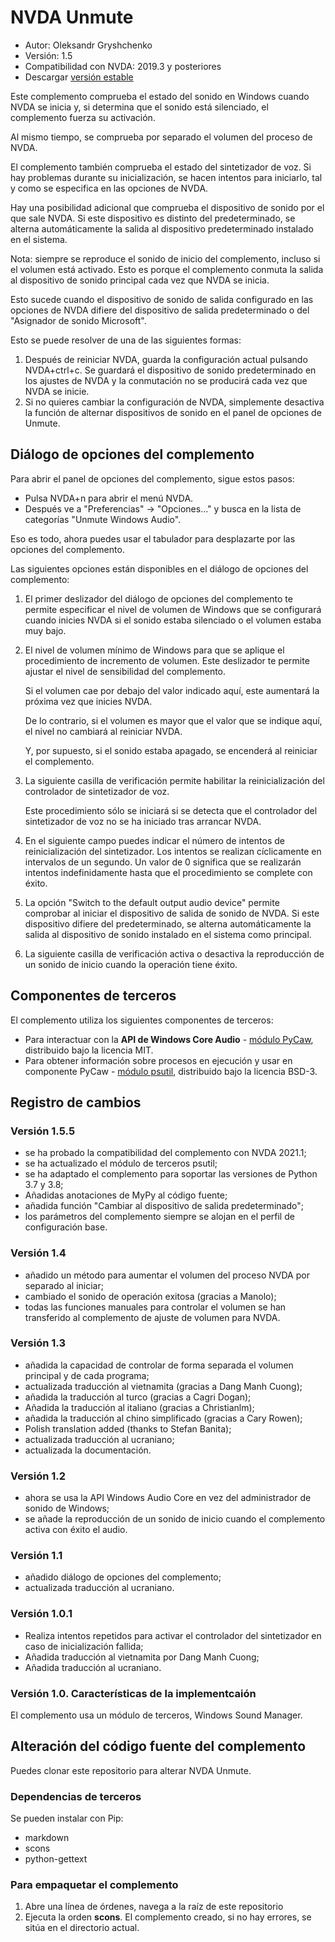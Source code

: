 # NVDA Unmute

* Autor: Oleksandr Gryshchenko
* Versión: 1.5
* Compatibilidad con NVDA: 2019.3 y posteriores
* Descargar [versión estable][1]

Este complemento comprueba el estado del sonido en Windows cuando NVDA se inicia y, si determina que el sonido está silenciado, el complemento fuerza su activación.

Al mismo tiempo, se comprueba por separado el volumen del proceso de NVDA.

El complemento también comprueba el estado del sintetizador de voz. Si hay problemas durante su inicialización, se hacen intentos para iniciarlo, tal y como se especifica en las opciones de NVDA.

Hay una posibilidad adicional que comprueba el dispositivo de sonido por el que sale NVDA. Si este dispositivo es distinto del predeterminado, se alterna automáticamente la salida al dispositivo predeterminado instalado en el sistema.

Nota: siempre se reproduce el sonido de inicio del complemento, incluso si el volumen está activado. Esto es porque el complemento conmuta la salida al dispositivo de sonido principal cada vez que NVDA se inicia.

Esto sucede cuando el dispositivo de sonido de salida configurado en las opciones de NVDA difiere del dispositivo de salida predeterminado o del "Asignador de sonido Microsoft".

Esto se puede resolver de una de las siguientes formas:

1. Después de reiniciar NVDA, guarda la configuración actual pulsando NVDA+ctrl+c. Se guardará el dispositivo de sonido predeterminado en los ajustes de NVDA y la conmutación no se producirá cada vez que NVDA se inicie.
2. Si no quieres cambiar la configuración de NVDA, simplemente desactiva la función de alternar dispositivos de sonido en el panel de opciones de Unmute.

## Diálogo de opciones del complemento
Para abrir el panel de opciones del complemento, sigue estos pasos:

* Pulsa NVDA+n para abrir el menú NVDA.
* Después ve a "Preferencias" -> "Opciones..." y busca en la lista de categorías "Unmute Windows Audio".

Eso es todo, ahora puedes usar el tabulador para desplazarte por las opciones del complemento.

Las siguientes opciones están disponibles en el diálogo de opciones del complemento:

1. El primer deslizador del diálogo de opciones del complemento te permite especificar el nivel de volumen de Windows que se configurará cuando inicies NVDA si el sonido estaba silenciado o el volumen estaba muy bajo.

2. El nivel de volumen mínimo de Windows para que se aplique el procedimiento de incremento de volumen. Este deslizador te permite ajustar el nivel de sensibilidad del complemento.

    Si el volumen cae por debajo del valor indicado aquí, este aumentará la próxima vez que inicies NVDA.

    De lo contrario, si el volumen es mayor que el valor que se indique aquí, el nivel no cambiará al reiniciar NVDA.

    Y, por supuesto, si el sonido estaba apagado, se encenderá al reiniciar el complemento.

3. La siguiente casilla de verificación permite habilitar la reinicialización del controlador de sintetizador de voz.

    Este procedimiento sólo se iniciará si se detecta que el controlador del sintetizador de voz no se ha iniciado tras arrancar NVDA.

4. En el siguiente campo puedes indicar el número de intentos de reinicialización del sintetizador. Los intentos se realizan cíclicamente en intervalos de un segundo. Un valor de 0 significa que se realizarán intentos indefinidamente hasta que el procedimiento se complete con éxito.

5. La opción "Switch to the default output audio device" permite comprobar al iniciar el dispositivo de salida de sonido de NVDA. Si este dispositivo difiere del predeterminado, se alterna automáticamente la salida al dispositivo de sonido instalado en el sistema como principal.

6. La siguiente casilla de verificación activa o desactiva la reproducción de un sonido de inicio cuando la operación tiene éxito.

## Componentes de terceros
El complemento utiliza los siguientes componentes de terceros:

* Para interactuar con la **API de Windows Core Audio** - [módulo PyCaw](https://github.com/AndreMiras/pycaw/), distribuido bajo la licencia MIT.
* Para obtener información sobre procesos en ejecución y usar en componente PyCaw - [módulo psutil](https://github.com/giampaolo/psutil), distribuido bajo la licencia BSD-3.

## Registro de cambios

### Versión 1.5.5
* se ha probado la compatibilidad del complemento con NVDA 2021.1;
* se ha actualizado el módulo de terceros psutil;
* se ha adaptado el complemento para soportar las versiones de Python 3.7 y 3.8;
* Añadidas anotaciones de MyPy al código fuente;
* añadida función "Cambiar al dispositivo de salida predeterminado";
* los parámetros del complemento siempre se alojan en el perfil de configuración base.

### Versión 1.4
* añadido un método para aumentar el volumen del proceso NVDA por separado al iniciar;
* cambiado el sonido de operación exitosa (gracias a Manolo);
* todas las funciones manuales para controlar el volumen se han transferido al complemento de ajuste de volumen para NVDA.

### Versión 1.3
* añadida la capacidad de controlar de forma separada el volumen principal y de cada programa;
* actualizada traducción al vietnamita (gracias a Dang Manh Cuong);
* añadida la traducción al turco (gracias a Cagri Dogan);
* Añadida la traducción al italiano (gracias a Christianlm);
* añadida la traducción al chino simplificado (gracias a Cary Rowen);
* Polish translation added (thanks to Stefan Banita);
* actualizada traducción al ucraniano;
* actualizada la documentación.

### Versión 1.2
* ahora se usa la API Windows Audio Core en vez del administrador de sonido de Windows;
* se añade la reproducción de un sonido de inicio cuando el complemento activa con éxito el audio.

### Versión 1.1
* añadido diálogo de opciones del complemento;
* actualizada traducción al ucraniano.

### Versión 1.0.1
* Realiza intentos repetidos para activar el controlador del sintetizador en caso de inicialización fallida;
* Añadida traducción al vietnamita por Dang Manh Cuong;
* Añadida traducción al ucraniano.

### Versión 1.0. Características de la implementcaión
El complemento usa un módulo de terceros, Windows Sound Manager.

## Alteración del código fuente del complemento
Puedes clonar este repositorio para alterar NVDA Unmute.

### Dependencias de terceros
Se pueden instalar con Pip:

- markdown
- scons
- python-gettext

### Para empaquetar el complemento
1. Abre una línea de órdenes, navega a la raíz de este repositorio
2. Ejecuta la orden **scons**. El complemento creado, si no hay errores, se sitúa en el directorio actual.

[1]: https://addons.nvda-project.org/files/get.php?file=unmute
